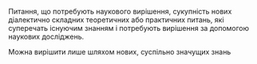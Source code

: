 Питання, що потребують наукового вирішення, сукупність нових діалектично складних теоретичних або практичних питань, які суперечать існуючим знанням і потребують вирішення за допомогою наукових досліджень.

Можна вирішити лише шляхом нових, суспільно значущих знань